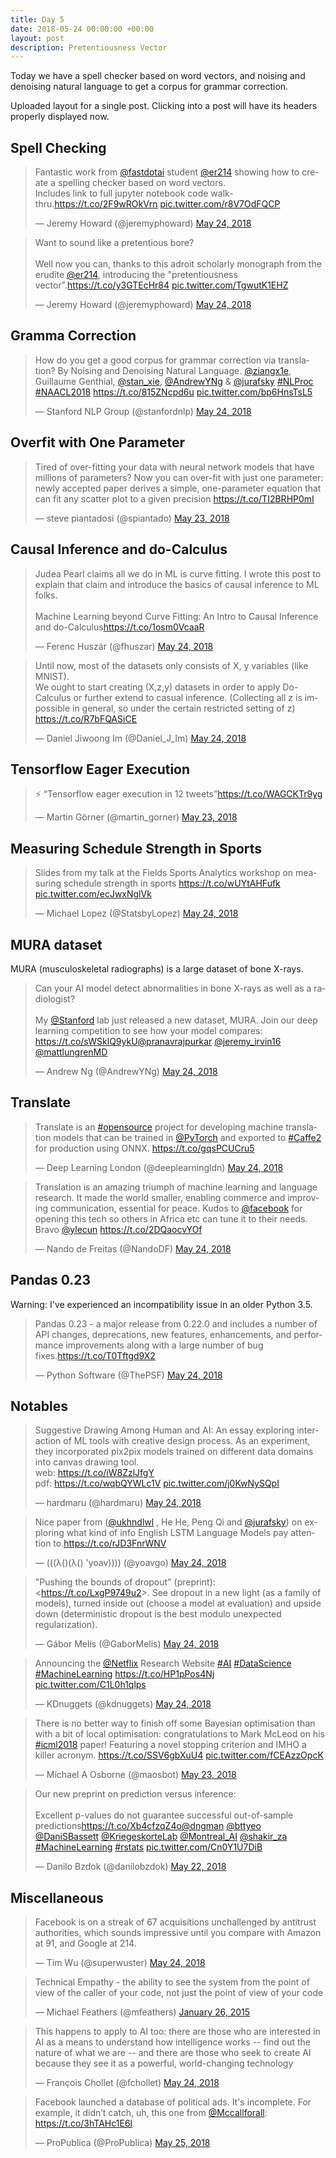 ```yaml
---
title: Day 5
date: 2018-05-24 00:00:00 +00:00
layout: post
description: Pretentiousness Vector
---
```


Today we have a spell checker based on word vectors, and noising and denoising natural language to get a corpus for grammar correction.

Uploaded layout for a single post. Clicking into a post will have its headers properly displayed now.

## Spell Checking
<amp-twitter width="400" height="400"
             layout="responsive"
             data-tweetid="999691956111343616">
    <blockquote placeholder><p lang="en" dir="ltr">Fantastic work from <a href="https://twitter.com/fastdotai?ref_src=twsrc%5Etfw">@fastdotai</a> student <a href="https://twitter.com/er214?ref_src=twsrc%5Etfw">@er214</a> showing how to create a spelling checker based on word vectors.<br>Includes link to full jupyter notebook code walk-thru.<a href="https://t.co/2F9wROkVrn">https://t.co/2F9wROkVrn</a> <a href="https://t.co/r8V7OdFQCP">pic.twitter.com/r8V7OdFQCP</a></p>&mdash; Jeremy Howard (@jeremyphoward) <a href="https://twitter.com/jeremyphoward/status/999691956111343616?ref_src=twsrc%5Etfw">May 24, 2018</a></blockquote>
</amp-twitter>

<amp-twitter width="400" height="400"
             layout="responsive"
             data-tweetid="999700416509108226">
    <blockquote placeholder><p lang="en" dir="ltr">Want to sound like a pretentious bore?<br><br>Well now you can, thanks to this adroit scholarly monograph from the erudite <a href="https://twitter.com/er214?ref_src=twsrc%5Etfw">@er214</a>, introducing the &quot;pretentiousness vector&quot;.<a href="https://t.co/y3GTEcHr84">https://t.co/y3GTEcHr84</a> <a href="https://t.co/TgwutK1EHZ">pic.twitter.com/TgwutK1EHZ</a></p>&mdash; Jeremy Howard (@jeremyphoward) <a href="https://twitter.com/jeremyphoward/status/999700416509108226?ref_src=twsrc%5Etfw">May 24, 2018</a></blockquote>
</amp-twitter>

## Gramma Correction
<amp-twitter width="400" height="400"
             layout="responsive"
             data-tweetid="999713624502423553">
    <blockquote placeholder><p lang="en" dir="ltr">How do you get a good corpus for grammar correction via translation? By Noising and Denoising Natural Language. <a href="https://twitter.com/ziangx1e?ref_src=twsrc%5Etfw">@ziangx1e</a>, Guillaume Genthial, <a href="https://twitter.com/stan_xie?ref_src=twsrc%5Etfw">@stan_xie</a>, <a href="https://twitter.com/AndrewYNg?ref_src=twsrc%5Etfw">@AndrewYNg</a> &amp; <a href="https://twitter.com/jurafsky?ref_src=twsrc%5Etfw">@jurafsky</a> <a href="https://twitter.com/hashtag/NLProc?src=hash&amp;ref_src=twsrc%5Etfw">#NLProc</a> <a href="https://twitter.com/hashtag/NAACL2018?src=hash&amp;ref_src=twsrc%5Etfw">#NAACL2018</a> <a href="https://t.co/815ZNcpd6u">https://t.co/815ZNcpd6u</a> <a href="https://t.co/bp6HnsTsL5">pic.twitter.com/bp6HnsTsL5</a></p>&mdash; Stanford NLP Group (@stanfordnlp) <a href="https://twitter.com/stanfordnlp/status/999713624502423553?ref_src=twsrc%5Etfw">May 24, 2018</a></blockquote>
</amp-twitter>

## Overfit with One Parameter
<amp-twitter width="400" height="400"
             layout="responsive"
             data-tweetid="999426833488625664">
    <blockquote placeholder><p lang="en" dir="ltr">Tired of over-fitting your data with neural network models that have millions of parameters? Now you can over-fit with just one parameter: newly accepted paper derives a simple, one-parameter equation that can fit any scatter plot to a given precision <a href="https://t.co/TI2BRHP0mI">https://t.co/TI2BRHP0mI</a></p>&mdash; steve piantadosi (@spiantado) <a href="https://twitter.com/spiantado/status/999426833488625664?ref_src=twsrc%5Etfw">May 23, 2018</a></blockquote>
</amp-twitter>

## Causal Inference and do-Calculus
<amp-twitter width="400" height="400"
             layout="responsive"
             data-tweetid="999655017324957697">
    <blockquote placeholder><p lang="en" dir="ltr">Judea Pearl claims all we do in ML is curve fitting. I wrote this post to explain that claim and introduce the basics of causal inference to ML folks.<br><br>Machine Learning beyond Curve Fitting: An Intro to Causal Inference and do-Calculus<a href="https://t.co/1osm0VcaaR">https://t.co/1osm0VcaaR</a></p>&mdash; Ferenc Huszár (@fhuszar) <a href="https://twitter.com/fhuszar/status/999655017324957697?ref_src=twsrc%5Etfw">May 24, 2018</a></blockquote>
</amp-twitter>

<amp-twitter width="400" height="400"
             layout="responsive"
             data-tweetid="999667715848785920">
    <blockquote placeholder><p lang="en" dir="ltr">Until now, most of the datasets only consists of X, y variables (like MNIST).<br>We ought to start creating (X,z,y) datasets in order to apply Do-Calculus or further extend to casual inference. (Collecting all z is impossible in general, so under the certain restricted setting of z) <a href="https://t.co/R7bFQASiCE">https://t.co/R7bFQASiCE</a></p>&mdash; Daniel Jiwoong Im (@Daniel_J_Im) <a href="https://twitter.com/Daniel_J_Im/status/999667715848785920?ref_src=twsrc%5Etfw">May 24, 2018</a></blockquote>
</amp-twitter>

## Tensorflow Eager Execution
<amp-twitter width="400" height="400"
             layout="responsive"
             data-tweetid="999096274883235842">
    <blockquote placeholder><p lang="en" dir="ltr">⚡️ “Tensorflow eager execution in 12 tweets”<a href="https://t.co/WAGCKTr9yg">https://t.co/WAGCKTr9yg</a></p>&mdash; Martin Görner (@martin_gorner) <a href="https://twitter.com/martin_gorner/status/999096274883235842?ref_src=twsrc%5Etfw">May 23, 2018</a></blockquote>
</amp-twitter>

## Measuring Schedule Strength in Sports
<amp-twitter width="400" height="400"
             layout="responsive"
             data-tweetid="999672190302937090">
    <blockquote placeholder><p lang="en" dir="ltr">Slides from my talk at the Fields Sports Analytics workshop on measuring schedule strength in sports <a href="https://t.co/wUYtAHFufk">https://t.co/wUYtAHFufk</a> <a href="https://t.co/ecJwxNglVk">pic.twitter.com/ecJwxNglVk</a></p>&mdash; Michael Lopez (@StatsbyLopez) <a href="https://twitter.com/StatsbyLopez/status/999672190302937090?ref_src=twsrc%5Etfw">May 24, 2018</a></blockquote>
</amp-twitter>

## MURA dataset
MURA (musculoskeletal radiographs) is a large dataset of bone X-rays.
<amp-twitter width="400" height="400"
             layout="responsive"
             data-tweetid="999679861462634498">
    <blockquote placeholder><p lang="en" dir="ltr">Can your AI model detect abnormalities in bone X-rays as well as a radiologist?  <br><br>My <a href="https://twitter.com/Stanford?ref_src=twsrc%5Etfw">@Stanford</a> lab just released a new dataset, MURA. Join our deep learning competition to see how your model compares: <a href="https://t.co/sWSklQ9ykU">https://t.co/sWSklQ9ykU</a><a href="https://twitter.com/pranavrajpurkar?ref_src=twsrc%5Etfw">@pranavrajpurkar</a> <a href="https://twitter.com/jeremy_irvin16?ref_src=twsrc%5Etfw">@jeremy_irvin16</a> <a href="https://twitter.com/mattlungrenMD?ref_src=twsrc%5Etfw">@mattlungrenMD</a></p>&mdash; Andrew Ng (@AndrewYNg) <a href="https://twitter.com/AndrewYNg/status/999679861462634498?ref_src=twsrc%5Etfw">May 24, 2018</a></blockquote>
</amp-twitter>

## Translate
<amp-twitter width="400" height="400"
             layout="responsive"
             data-tweetid="999542760007925760">
    <blockquote placeholder><p lang="en" dir="ltr">Translate is an <a href="https://twitter.com/hashtag/opensource?src=hash&amp;ref_src=twsrc%5Etfw">#opensource</a> project for developing machine translation models that can be trained in <a href="https://twitter.com/PyTorch?ref_src=twsrc%5Etfw">@PyTorch</a> and exported to <a href="https://twitter.com/hashtag/Caffe2?src=hash&amp;ref_src=twsrc%5Etfw">#Caffe2</a> for production using ONNX. <a href="https://t.co/gqsPCUCru5">https://t.co/gqsPCUCru5</a></p>&mdash; Deep Learning London (@deeplearningldn) <a href="https://twitter.com/deeplearningldn/status/999542760007925760?ref_src=twsrc%5Etfw">May 24, 2018</a></blockquote>
</amp-twitter>

<amp-twitter width="400" height="400"
             layout="responsive"
             data-tweetid="999557709468000256">
    <blockquote placeholder><p lang="en" dir="ltr">Translation is an amazing triumph of machine learning and language research. It made the world smaller, enabling commerce and improving communication, essential for peace. Kudos to <a href="https://twitter.com/facebook?ref_src=twsrc%5Etfw">@facebook</a> for opening this tech so others in Africa etc can tune it to their needs. Bravo <a href="https://twitter.com/ylecun?ref_src=twsrc%5Etfw">@ylecun</a> <a href="https://t.co/2DQaocvYOf">https://t.co/2DQaocvYOf</a></p>&mdash; Nando de Freitas (@NandoDF) <a href="https://twitter.com/NandoDF/status/999557709468000256?ref_src=twsrc%5Etfw">May 24, 2018</a></blockquote>
</amp-twitter>

## Pandas 0.23
Warning: I've experienced an incompatibility issue in an older Python 3.5.
<amp-twitter width="400" height="400"
             layout="responsive"
             data-tweetid="999681864423149569">
    <blockquote placeholder><p lang="en" dir="ltr">Pandas 0.23 - a major release from 0.22.0 and includes a number of API changes, deprecations, new features, enhancements, and performance improvements along with a large number of bug fixes.<a href="https://t.co/T0Tftgd9X2">https://t.co/T0Tftgd9X2</a></p>&mdash; Python Software (@ThePSF) <a href="https://twitter.com/ThePSF/status/999681864423149569?ref_src=twsrc%5Etfw">May 24, 2018</a></blockquote>
</amp-twitter>

## Notables
<amp-twitter width="400" height="400"
             layout="responsive"
             data-tweetid="999781422364839936">
    <blockquote placeholder><p lang="en" dir="ltr">Suggestive Drawing Among Human and AI: An essay exploring interaction of ML tools with creative design process. As an experiment, they incorporated pix2pix models trained on different data domains into canvas drawing tool.<br>web: <a href="https://t.co/iW8ZzlJfgY">https://t.co/iW8ZzlJfgY</a><br>pdf: <a href="https://t.co/wqbQYWLc1V">https://t.co/wqbQYWLc1V</a> <a href="https://t.co/j0KwNySQpI">pic.twitter.com/j0KwNySQpI</a></p>&mdash; hardmaru (@hardmaru) <a href="https://twitter.com/hardmaru/status/999781422364839936?ref_src=twsrc%5Etfw">May 24, 2018</a></blockquote>
</amp-twitter>

<amp-twitter width="400" height="400"
             layout="responsive"
             data-tweetid="999534362650726400">
    <blockquote placeholder><p lang="en" dir="ltr">Nice paper from (<a href="https://twitter.com/ukhndlwl?ref_src=twsrc%5Etfw">@ukhndlwl</a> , He He, Peng Qi and <a href="https://twitter.com/jurafsky?ref_src=twsrc%5Etfw">@jurafsky</a>) on exploring what kind of info English LSTM Language Models pay attention to.<a href="https://t.co/rJD3FnrWNV">https://t.co/rJD3FnrWNV</a></p>&mdash; (((λ()(λ() &#39;yoav)))) (@yoavgo) <a href="https://twitter.com/yoavgo/status/999534362650726400?ref_src=twsrc%5Etfw">May 24, 2018</a></blockquote>
</amp-twitter>

<amp-twitter width="400" height="400"
             layout="responsive"
             data-tweetid="999665235056263168">
    <blockquote placeholder><p lang="en" dir="ltr">&quot;Pushing the bounds of dropout&quot; (preprint): &lt;<a href="https://t.co/LxgP9749u2">https://t.co/LxgP9749u2</a>&gt;. See dropout in a new light (as a family of models), turned inside out (choose a model at evaluation) and upside down (deterministic dropout is the best modulo unexpected regularization).</p>&mdash; Gábor Melis (@GaborMelis) <a href="https://twitter.com/GaborMelis/status/999665235056263168?ref_src=twsrc%5Etfw">May 24, 2018</a></blockquote>
</amp-twitter>

<amp-twitter width="400" height="400"
             layout="responsive"
             data-tweetid="999590918486462464">
    <blockquote placeholder><p lang="en" dir="ltr">Announcing the <a href="https://twitter.com/netflix?ref_src=twsrc%5Etfw">@Netflix</a> Research Website <a href="https://twitter.com/hashtag/AI?src=hash&amp;ref_src=twsrc%5Etfw">#AI</a> <a href="https://twitter.com/hashtag/DataScience?src=hash&amp;ref_src=twsrc%5Etfw">#DataScience</a> <a href="https://twitter.com/hashtag/MachineLearning?src=hash&amp;ref_src=twsrc%5Etfw">#MachineLearning</a>  <a href="https://t.co/HP1pPos4Nj">https://t.co/HP1pPos4Nj</a> <a href="https://t.co/C1L0h1qlps">pic.twitter.com/C1L0h1qlps</a></p>&mdash; KDnuggets (@kdnuggets) <a href="https://twitter.com/kdnuggets/status/999590918486462464?ref_src=twsrc%5Etfw">May 24, 2018</a></blockquote>
</amp-twitter>

<amp-twitter width="400" height="400"
             layout="responsive"
             data-tweetid="999310788522315783">
    <blockquote placeholder><p lang="en" dir="ltr">There is no better way to finish off some Bayesian optimisation than with a bit of local optimisation: congratulations to Mark McLeod on his <a href="https://twitter.com/hashtag/icml2018?src=hash&amp;ref_src=twsrc%5Etfw">#icml2018</a> paper! Featuring a novel stopping criterion and IMHO a killer acronym. <a href="https://t.co/SSV6gbXuU4">https://t.co/SSV6gbXuU4</a> <a href="https://t.co/fCEAzzOpcK">pic.twitter.com/fCEAzzOpcK</a></p>&mdash; Michael A Osborne (@maosbot) <a href="https://twitter.com/maosbot/status/999310788522315783?ref_src=twsrc%5Etfw">May 23, 2018</a></blockquote>
</amp-twitter>

<amp-twitter width="400" height="400"
             layout="responsive"
             data-tweetid="998805033780174850">
    <blockquote placeholder><p lang="en" dir="ltr">Our new preprint on prediction versus inference:<br><br>Excellent p-values do not guarantee successful out-of-sample predictions<a href="https://t.co/Xb4cfzqZ4o">https://t.co/Xb4cfzqZ4o</a><a href="https://twitter.com/dngman?ref_src=twsrc%5Etfw">@dngman</a> <a href="https://twitter.com/bttyeo?ref_src=twsrc%5Etfw">@bttyeo</a> <a href="https://twitter.com/DaniSBassett?ref_src=twsrc%5Etfw">@DaniSBassett</a> <a href="https://twitter.com/KriegeskorteLab?ref_src=twsrc%5Etfw">@KriegeskorteLab</a> <a href="https://twitter.com/Montreal_AI?ref_src=twsrc%5Etfw">@Montreal_AI</a> <a href="https://twitter.com/shakir_za?ref_src=twsrc%5Etfw">@shakir_za</a> <a href="https://twitter.com/hashtag/MachineLearning?src=hash&amp;ref_src=twsrc%5Etfw">#MachineLearning</a> <a href="https://twitter.com/hashtag/rstats?src=hash&amp;ref_src=twsrc%5Etfw">#rstats</a> <a href="https://t.co/Cn0Y1U7DiB">pic.twitter.com/Cn0Y1U7DiB</a></p>&mdash; Danilo Bzdok (@danilobzdok) <a href="https://twitter.com/danilobzdok/status/998805033780174850?ref_src=twsrc%5Etfw">May 22, 2018</a></blockquote>
</amp-twitter>

## Miscellaneous
<amp-twitter width="400" height="400"
             layout="responsive"
             data-tweetid="999669897423736832">
    <blockquote placeholder><p lang="en" dir="ltr">Facebook is on a streak of 67 acquisitions unchallenged by antitrust authorities, which sounds impressive until you compare with Amazon at 91, and Google at 214.</p>&mdash; Tim Wu (@superwuster) <a href="https://twitter.com/superwuster/status/999669897423736832?ref_src=twsrc%5Etfw">May 24, 2018</a></blockquote>
</amp-twitter>

<amp-twitter width="400" height="400"
             layout="responsive"
             data-tweetid="559780610596556800">
    <blockquote placeholder><p lang="en" dir="ltr">Technical Empathy - the ability to see the system from the point of view of the caller of your code, not just the point of view of your code</p>&mdash; Michael Feathers (@mfeathers) <a href="https://twitter.com/mfeathers/status/559780610596556800?ref_src=twsrc%5Etfw">January 26, 2015</a></blockquote>
</amp-twitter>

<amp-twitter width="400" height="400"
             layout="responsive"
             data-tweetid="999747647794700289">
    <blockquote placeholder><p lang="en" dir="ltr">This happens to apply to AI too: there are those who are interested in AI as a means to understand how intelligence works -- find out the nature of what we are -- and there are those who seek to create AI because they see it as a powerful, world-changing technology</p>&mdash; François Chollet (@fchollet) <a href="https://twitter.com/fchollet/status/999747647794700289?ref_src=twsrc%5Etfw">May 24, 2018</a></blockquote>
</amp-twitter>

<amp-twitter width="400" height="400"
             layout="responsive"
             data-tweetid="999814791547015168">
    <blockquote placeholder><p lang="en" dir="ltr">Facebook launched a database of political ads. It&#39;s incomplete. For example, it didn’t catch, uh, this one from <a href="https://twitter.com/Mccallforall?ref_src=twsrc%5Etfw">@Mccallforall</a>:<br> <a href="https://t.co/3hTAHc1E6l">https://t.co/3hTAHc1E6l</a></p>&mdash; ProPublica (@ProPublica) <a href="https://twitter.com/ProPublica/status/999814791547015168?ref_src=twsrc%5Etfw">May 25, 2018</a></blockquote>
</amp-twitter>
